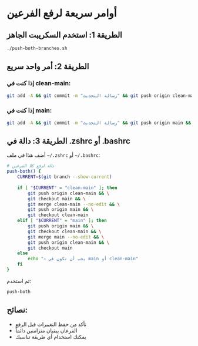 # أوامر سريعة لرفع الفرعين

## الطريقة 1: استخدم السكريبت الجاهز
```bash
./push-both-branches.sh
```

## الطريقة 2: أمر واحد سريع

### إذا كنت في clean-main:
```bash
git add -A && git commit -m "رسالة التحديث" && git push origin clean-main && git checkout main && git merge clean-main && git push origin main && git checkout clean-main
```

### إذا كنت في main:
```bash
git add -A && git commit -m "رسالة التحديث" && git push origin main && git checkout clean-main && git merge main && git push origin clean-main && git checkout main
```

## الطريقة 3: دالة في .zshrc أو .bashrc

أضف هذا في ملف `~/.zshrc` أو `~/.bashrc`:

```bash
# دالة لرفع كلا الفرعين
push-both() {
    CURRENT=$(git branch --show-current)
    
    if [ "$CURRENT" = "clean-main" ]; then
        git push origin clean-main && \
        git checkout main && \
        git merge clean-main --no-edit && \
        git push origin main && \
        git checkout clean-main
    elif [ "$CURRENT" = "main" ]; then
        git push origin main && \
        git checkout clean-main && \
        git merge main --no-edit && \
        git push origin clean-main && \
        git checkout main
    else
        echo "⚠️ يجب أن تكون في main أو clean-main"
    fi
}
```

ثم استخدم:
```bash
push-both
```

## نصائح:
- تأكد من حفظ التغييرات قبل الرفع
- الفرعان يبقيان متزامنين دائماً
- يمكنك استخدام أي طريقة تناسبك 